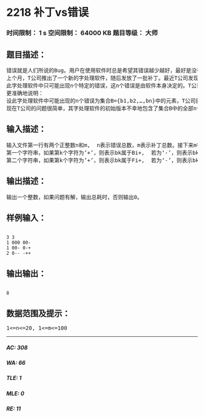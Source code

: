 # 2218 补丁vs错误   
### 时间限制： 1 s     空间限制： 64000 KB     题目等级： 大师  
## 题目描述：  

<pre>
错误就是人们所说的Bug。用户在使用软件时总是希望其错误越少越好，最好是没有错误的。但是推出一个没有错误的软件几乎不可能，所以很多软件公司都在疯狂地发放补丁（有时这种补丁甚至是收费的）。T公司就是其中之一。
上个月，T公司推出了一个新的字处理软件，随后发放了一批补丁。最近T公司发现其发放的补丁有致命的问题，那就是一个补丁在排除某些错误的同时，往往会加入另一些错误.
此字处理软件中只可能出现n个特定的错误，这n个错误是由软件本身决定的。T公司目前共发放了m个补丁，对于每一个补丁,  都有特定的适用环境，某个补丁只有在当前软件中包含某些错误而同时又不包含另一些错误时才可以使用，如果它被使用，它将修复某些错误而同时加入某些错误。另外，使用每个补丁都要耗一定的时间（即补丁程序的运行时间）。
更准确地说明：
设此字处理软件中可能出现的n个错误为集合B={b1,b2,…,bn}中的元素，T公司目前共发放了m个补丁：p1，p2,…,pm。对于每一个补丁pi,  都有特定的适用环境，某个补丁只有在软件中包含某些错误而同时又不包含另一些错误时才可以用，为了说明清楚，设错误集合：Bi+、 Bi-， 当软件包含了Bi+中的所有错误, 而没有包含Bi-中的任何错误时，补丁Pi才可以被使用，否则不能使用，显然 Bi+、Bi-交集为空。补丁pi将修复某些错误而同时加入某些错误，设错误集合Fi-、Fi+，使用过补丁pi之后，Fi-中的任何错误都不会在软件中出现，而软件将包含Fi+中的所有错误， 同样Fi-、Fi+交集为空。另外，使用每个补丁都要耗一定的时间（即补丁程序的运行时间）。
现在T公司的问题很简单，其字处理软件的初始版本不幸地包含了集合B中的全部n个错误,  有没有可能通过使用这些补丁（任意顺序地使用，一个补丁可使用多次）， 使此字处理软件成为一个没有错误的软件。如果可能，希望找到总耗时最少的方案。
</pre>
  
  
## 输入描述：  

<pre>
输入文件第一行有两个正整数n和m,  n表示错误总数，m表示补丁总数。接下来m行给出了m个补丁的信息。每行包括一个正整数（表示此补丁程序pi的运行耗时）和两个长度为n的字符串，中间用一个空格符隔开。
第一个字符串，如果第k个字符为’+’，则表示bk属于Bi+,  若为‘-’，则表示bk属于Bi-, 若为‘0’，则bk 既不属于Bi+也不属于Bi-，即软件中是否包含bk不影响补丁pi是否可用。
第二个字符串，如果第k个字符为’+’，则表示bk属于Fi+,  若为‘-’，则表示bk属于Fi-, 若为‘0’，则bk 既不属于Fi+也不属于Fi-，即软件中是否包含bk不会因使用补丁pi而改变。
</pre>
  
  
## 输出描述：  

<pre>
输出一个整数，如果问题有解，输出总耗时，否则输出0。
</pre>
  
  
## 样例输入：  

<pre><code>
3 3
1 000 00-
1 00- 0-+
2 0-- -++
</code></pre>
  
  
## 输出输出：  

<pre><code>
8
</code></pre>
  
  
## 数据范围及提示：  

<pre>
1<=n<=20, 1<=m<=100
</pre>
  
  
***  

##### AC: 308  
##### WA: 66  
##### TLE: 1  
##### MLE: 0  
##### RE: 11  
